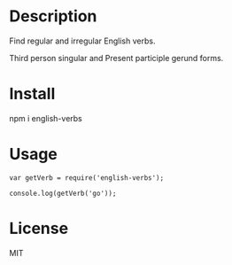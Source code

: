# Description
Find regular and irregular English verbs.

Third person singular and Present participle gerund forms.

# Install
npm i english-verbs

# Usage
`var getVerb = require('english-verbs');`

`console.log(getVerb('go'));`

# License
MIT
